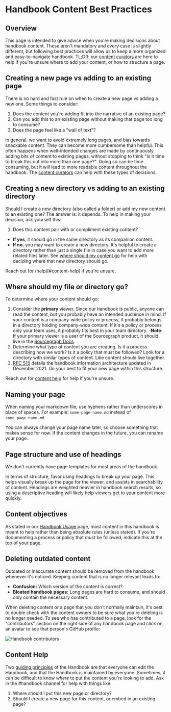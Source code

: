 # Handbook Content Best Practices

## Overview

This page is intended to give advice when you're making decisions about handbook content. These aren't mandatory and every case is slightly different, but following best practices will allow us to keep a more organized and easy-to-navigate handbook. TL;DR: our [content curators](#content-curators) are here to help if you're unsure where to add your content, or how to structure a page.

## Creating a new page vs adding to an existing page

There is no hard and fast rule on when to create a new page vs adding a new one. Some things to consider:

1. Does the content you're adding fit into the narrative of an existing page?
1. Can you add this to an existing page without making that page too long to consume?
1. Does the page feel like a "wall of text"?

In general, we want to avoid extremely long pages, and bias towards snackable content. They can become more cumbersome than helpful. This often happens when well-intended changes are made by continuously adding bits of content to existing pages, without stopping to think "Is it time to break this out into more than one page?". Doing so can be time consuming, but it will lead to more readable content throughout the handbook. The [content curators](#content-curators) can help with these types of decisions.

## Creating a new directory vs adding to an existing directory

Should I create a new directory (also called a folder) or add my new content to an existing one? The answer is: it depends. To help in making your decision, ask yourself this:

1. Does this content pair with or compliment existing content?

- **If yes**, it should go in the same directory as its companion content.
- **If no**, you may want to create a new directory. It's helpful to create a directory rather than just a single file in case you want to add more related files later. See [where should my content go](#where-should-my-content-go) for help with deciding where that new directory should go.

Reach out for (help)[#content-help] if you're unsure.

## Where should my file or directory go?

To determine where your content should go:

1. Consider the **primary** viewer. Since our handbook is public, anyone can read the content, but you probably have an intended audience in mind. If your content is a company-wide policy or process, it probably belongs in a directory holding company-wide content. If it's a policy or process only your team uses, it probably fits best in your team directory. -**Note:** If your primary viewer is a user of the Sourcegraph product, it should live in the [Sourcegraph Docs](https://docs.sourcegraph.com/).
1. Determine what type of content you are creating. Is it a process describing how we work? Is it a policy that must be followed? Look for a directory with similar types of content. Like content should live together.
1. [RFC 516](https://docs.google.com/document/d/1H2a7vNvQ61CNcsMp_H8kh4FhYGRFl-6OYJlUzevoG7U/edit#heading=h.trqab8y0kufp) details the handbook information architecture updated in December 2021. Do your best to fit your new page within this structure.

Reach out for [content help](#content-help) for help if you're unsure.

## Naming your page

When naming your markdown file, use hyphens rather than underscores in place of spaces. For example: `some-page-name.md` instead of `some_page_name.md`.

You can always change your page name later, so choose something that makes sense for now. If the content changes in the future, you can rename your page.

## Page structure and use of headings

We don't currently have page templates for most areas of the handbook.

In terms of structure, favor using headings to break up your page. This helps visually break up the page for the viewer, and assists in searchability of content. Headings are weighted heavier in handbook search results, so using a descriptive heading will likely help viewers get to your content more quickly.

## Content objectives

As stated in our [Handbook Usage](../index.md#handbook-usage) page, most content in this handbook is meant to help rather than being absolute rules (unless stated). If you're documenting a process or policy that _must_ be followed, indicate this at the top of your page.

## Deleting outdated content

Outdated or inaccurate content should be removed from the handbook whenever it's noticed. Keeping content that is no longer relevant leads to:

- **Confusion:** Which version of the content is correct?
- **Bloated handbook pages:** Long pages are hard to consume, and should only contain the necessary content.

When deleting content or a page that you don't normally maintain, it's best to double check with the content owners to be sure what you're deleting is no longer needed. To see who has contributed to a page, look for the "contributors" section on the right side of any handbook page and click on an avatar to see that person's GitHub profile:

![Handbook contributors](https://storage.googleapis.com/sourcegraph-assets/handbook/handbook-contributors.png)

## Content Help

Two [guiding principles](../index.md#guiding-princples) of the Handbook are that everyone can edit the Handbook, and that the Handbook is maintained by everyone. Sometimes, it can be difficult to know _where_ to put the content you're looking to add. Ask in the #handbook channel for help with things like:

1. Where should I put this new page or directory?
1. Should I create a new page for this content, or embed in an existing page?

